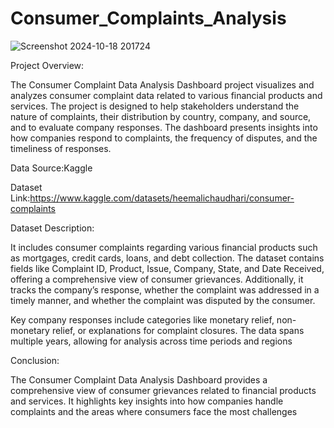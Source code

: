# Consumer_Complaints_Analysis

![Screenshot 2024-10-18 201724](https://github.com/user-attachments/assets/c6d85f48-068d-4b06-955c-43a3dd7f7edc)



Project Overview:

The Consumer Complaint Data Analysis Dashboard project visualizes and analyzes consumer complaint data related to various financial products and services. The project is designed to help stakeholders understand the nature of complaints, their distribution by country, company, and source, and to evaluate company responses. The dashboard presents insights into how companies respond to complaints, the frequency of disputes, and the timeliness of responses.

Data Source:Kaggle

Dataset Link:https://www.kaggle.com/datasets/heemalichaudhari/consumer-complaints

Dataset Description:

It includes consumer complaints regarding various financial products such as mortgages, credit cards, loans, and debt collection. The dataset contains fields like Complaint ID, Product, Issue, Company, State, and Date Received, offering a comprehensive view of consumer grievances. Additionally, it tracks the company’s response, whether the complaint was addressed in a timely manner, and whether the complaint was disputed by the consumer.

Key company responses include categories like monetary relief, non-monetary relief, or explanations for complaint closures. The data spans multiple years, allowing for analysis across time periods and regions


Conclusion:

The Consumer Complaint Data Analysis Dashboard provides a comprehensive view of consumer grievances related to financial products and services. It highlights key insights into how companies handle complaints and the areas where consumers face the most challenges
